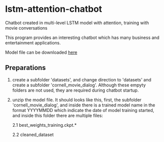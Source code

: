 # lstm-attention-chatbot
Chatbot created in multi-level LSTM model with attention, training with movie conversations

This program provides an interesting chatbot which has many business and entertainment applications.

Model file can be downloaded [here](https://www.dropbox.com/s/6ybgdw6z0miq0nr/models.zip?dl=0)


## Preparations

1. create a subfolder 'datasets', and change direction to 'datasets' and create a subfolder 'cornell_movie_dialog'. Although these empyty folders are not used, they are required during chatbot startup.

2. unzip the model file. It should looks like this, first, the subfolder 'cornell_movie_dialog', and inside there is a trained model name in the format YYYYMMDD which indicate the date of model training started, and inside this folder there are multiple files:

    2.1 best_weights_training.ckpt.*
    
    2.2 cleaned_dataset
